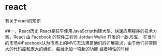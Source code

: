 # react
有关于react的知识

##一、React历史
        React是较早使用JavaScript构建大型、快速应用程序的技术方案，React 由 Facebook 的软件工程师 Jordan Walke 开发的一款JS库，
        在当时的市场中Facebook认为市场上的MVC无法满足他们的扩展需求，由于他们非常巨大的代码库和庞大的组织，每当添加一项新的功能
        或者特性的时候

